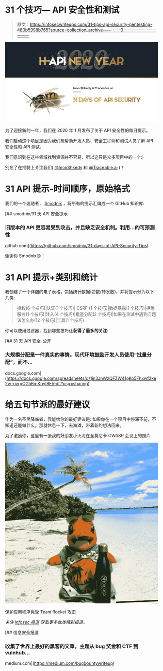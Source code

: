 # 31 个技巧— API 安全性和测试

> 原文：<https://infosecwriteups.com/31-tips-api-security-pentesting-480b5998b765?source=collection_archive---------0----------------------->

![](img/eb3a137c2b69636710f6f89f107500f2.png)

为了迎接新的一年，我们在 2020 年 1 月发布了关于 API 安全性的每日提示。

我们启动这个项目是因为我们想帮助开发人员、安全工程师和测试人员了解 API 安全性和 API 测试。

我们意识到在这些领域找到资源并不容易，所以这只是众多项目中的一个:)

别忘了在推特上关注我们( [@InonShkedy](https://twitter.com/InonShkedy) 和 [@Traceable.ai](https://twitter.com/traceableai) )！

# 31 API 提示-时间顺序，原始格式

我们的一个追随者， [Smodnix](https://twitter.com/smodnix) ，将所有的提示汇编成一个 GitHub 知识库:

[](https://github.com/smodnix/31-days-of-API-Security-Tips) [## smodnix/31 天 API 安全提示

### 旧版本的 API 更容易受到攻击，并且缺乏安全机制。利用…的可预测性

github.com](https://github.com/smodnix/31-days-of-API-Security-Tips) 

谢谢你 Smodnix😊！

# 31 API 提示+类别和统计

我创建了一个详细的电子表格，包括统计数据(赞数/转发数)，并将提示分为以下几类:

> 授权(6 个技巧)|认证(1 个技巧)| CSRF (1 个技巧)|数据暴露(1 个技巧)|拒绝服务(1 个技巧)|注入(4 个技巧)|批量分配(2 个技巧)|如果在测试中遇到问题该怎么办(12 个技巧)|工具(1 个技巧)

你可以使用过滤器，找到哪些技巧让**获得了最多的关注**:

 [## 31 天 API 安全-公开

### 大规模分配是一件真实的事情。现代环境鼓励开发人员使用“批量分配”，而不…

docs.google.com](https://docs.google.com/spreadsheets/d/1jn3JnWzQFZW41gKo5Fhxwf2ke2w-pvrpCGhBmKhyIBE/edit?usp=sharing) 

# 给五旬节派的最好建议

作为一名圣灵降临者，我能给你的最好建议是:
如果你在一个项目中停滞不前，不知道还能做什么，那就休息一下，去海滩，带着新的想法回来。

为了激励你，这里有一张我的好朋友小火龙在圣莫尼卡 OWASP 会议上的照片:

![](img/a8868529e76c072400a6b0559204c741.png)

保护应用程序免受 Team Rocket 攻击

*关注* [*Infosec 报道*](https://medium.com/bugbountywriteup) *获取更多此类精彩报道。*

[](https://medium.com/bugbountywriteup) [## 信息安全报道

### 收集了世界上最好的黑客的文章，主题从 bug 奖金和 CTF 到 vulnhub…

medium.com](https://medium.com/bugbountywriteup)